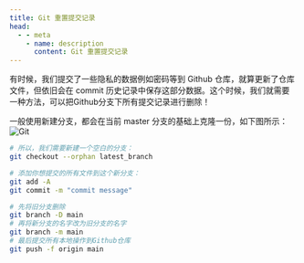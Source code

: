 ```yaml
---
title: Git 重置提交记录
head:
  - - meta
    - name: description
      content: Git 重置提交记录
---
```


有时候，我们提交了一些隐私的数据例如密码等到 Github 仓库，就算更新了仓库文件，但依旧会在 commit 历史记录中保存这部分数据。这个时候，我们就需要一种方法，可以把Github分支下所有提交记录进行删除！

一般使用新建分支，都会在当前 master 分支的基础上克隆一份，如下图所示：
![Git](https://i.theojs.cn/docs/202406112003627.png)

```sh
# 所以，我们需要新建一个空白的分支：
git checkout --orphan latest_branch

# 添加你想提交的所有文件到这个新分支：
git add -A
git commit -m "commit message"

# 先将旧分支删除
git branch -D main
# 再将新分支的名字改为旧分支的名字
git branch -m main
# 最后提交所有本地操作到Github仓库
git push -f origin main
```
